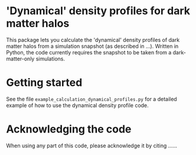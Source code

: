 # 'Dynamical' density profiles for dark matter halos
This package lets you calculate the 'dynamical' density profiles of dark matter halos from a simulation snapshot (as described in …).
Written in Python, the code currently requires the snapshot to be taken from a dark-matter-only simulations.

# Getting started
See the file ```example_calculation_dynamical_profiles.py``` for a detailed example of how to use the dynamical density profile code.

# Acknowledging the code
When using any part of this code, please acknowledge it by citing …… 
